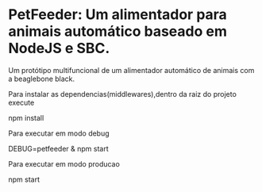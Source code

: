 # PetFeeder: Um alimentador para animais automático baseado em NodeJS e SBC.

Um protótipo multifuncional de um alimentador automático de animais com a beaglebone black.

Para instalar as dependencias(middlewares),dentro da raiz do projeto execute

npm install

Para executar em modo debug

DEBUG=petfeeder & npm start

Para executar em modo producao

npm start
